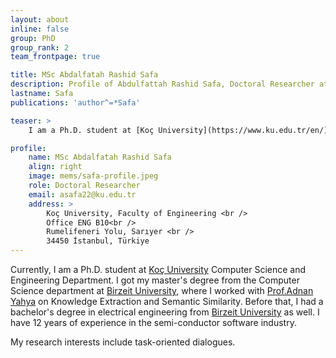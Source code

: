 ```yaml
---
layout: about
inline: false
group: PhD
group_rank: 2
team_frontpage: true

title: MSc Abdalfatah Rashid Safa
description: Profile of Abdulfattah Rashid Safa, Doctoral Researcher at the GGLab.
lastname: Safa
publications: 'author^=*Safa'

teaser: >
    I am a Ph.D. student at [Koç University](https://www.ku.edu.tr/en/) Computer Science and Engineering Department and a researcher at GGLab.

profile:
    name: MSc Abdalfatah Rashid Safa
    align: right
    image: mems/safa-profile.jpeg
    role: Doctoral Researcher
    email: asafa22@ku.edu.tr
    address: >
        Koç University, Faculty of Engineering <br />
        Office ENG B10<br />
        Rumelifeneri Yolu, Sarıyer <br />
        34450 İstanbul, Türkiye
---
```

Currently, I am a Ph.D. student at [Koç University](https://www.ku.edu.tr/en/) Computer Science and Engineering Department. I got my master's degree from the Computer Science department at [Birzeit University](https://www.birzeit.edu/en), where I worked with [Prof.Adnan Yahya](https://www.birzeit.edu/en/faculty-staff/adnan-yahya) on Knowledge Extraction and Semantic Similarity. Before that, I had a bachelor's degree in electrical engineering from [Birzeit University](https://www.birzeit.edu/en) as well.  I have 12 years of experience in the semi-conductor software industry.

My research interests include task-oriented dialogues.
